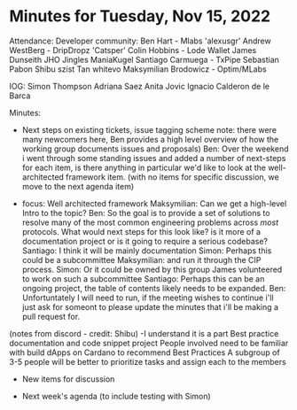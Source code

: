 # Minutes for Tuesday, Nov 15, 2022

Attendance:
Developer community:
Ben Hart - Mlabs
'alexusgr'
Andrew WestBerg - DripDropz
'Catsper'
Colin Hobbins - Lode Wallet
James Dunseith
JHO
Jingles
ManiaKugel
Santiago Carmuega - TxPipe
Sebastian Pabon
Shibu
szist
Tan
whitevo
Maksymilian Brodowicz - Optim/MLabs

IOG:
Simon Thompson
Adriana Saez
Anita Jovic
Ignacio Calderon de le Barca


Minutes:

- Next steps on existing tickets, issue tagging scheme
note: there were  many newcomers here, Ben provides a high level overview of how the working group documents issues and proposals)
Ben: Over the weekend i went through some standing issues and added a number of next-steps for each item, is there anything in particular we'd like to look at the well-architected framework item.
(with no items for specific discussion, we move to the next agenda item)

- focus: Well architected framework
Maksymilian: Can we get a high-level Intro to the topic?
Ben: So the goal is to provide a set of solutions to resolve many of the most common engineering problems across _most_ protocols. What would next steps for this look like? is it more of a documentation project or is it going to require a serious codebase?
Santiago: I think it will be mainly documentation
Simon: Perhaps this could be a subcommittee
Maksymilian: and run it through the CIP process.
Simon: Or it could be owned by this group
James volunteered to work on such a subcommittee
Santiago: Perhaps this can be an ongoing project, the table of contents likely needs to be expanded.
Ben: Unfortuntately I will need to run, if the meeting wishes to continue i'll just ask for someont to please update the minutes that i'll be making a pull request for.

(notes from discord - credit: Shibu)
-I understand it is a part Best practice documentation and code snippet project
People involved need to be familiar with build dApps on Cardano to recommend Best Practices
A subgroup of 3-5 people will be better to prioritize tasks and assign each to the members 


- New items for discussion

- Next week's agenda (to include testing with Simon)

